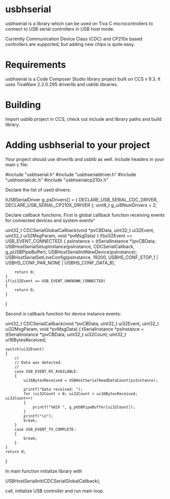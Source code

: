 # usbhserial

usbhserial is a library which can be used on Tiva C microcontrollers to connect to USB serial controllers in USB host mode.

Currently Communication Device Class (CDC) and CP210x based controllers are supported, but adding new chips is quite easy.

# Requirements

usbhserial is a Code Composer Studio library project built on CCS v 9.3. It uses TivaWare 2.2.0.295 driverlib and usblib libraries.

# Building

Import usblib project in CCS, check out include and library paths and build library.

# Adding usbhserial to your project

Your project should use driverlib and usblib as well. Include headers in your main c file:

#include "usbhserial.h"
#include "usbhserialdriver.h"
#include "usbhserialcdc.h"
#include "usbhserialcp210x.h"

Declare the list of used drivers:

tUSBSerialDriver g_psDrivers[] =
{
 DECLARE_USB_SERIAL_CDC_DRIVER,
 DECLARE_USB_SERIAL_CP210X_DRIVER
};
uint8_t g_ui8NumDrivers = 2;

Declare callback functions. First is global callback function receiving events for connected devices and system events^

uint32_t
CDCSerialGlobalCallback(void *pvCBData, uint32_t ui32Event,
                  uint32_t ui32MsgParam, void *pvMsgData)
{
    if(ui32Event == USB_EVENT_CONNECTED)
    {
        psInstance = (tSerialInstance *)pvCBData;
        USBHostSerialSetupInstance(psInstance, CDCSerialCallback, g_pUSBPipeBuffer);
        USBHostSerialInitNewDevice(psInstance);
        USBHostSerialSetLineConfig(psInstance, 19200, USBHS_CONF_STOP_1 | USBHS_CONF_PAR_NONE | USBHS_CONF_DATA_8);

        return 0;
    }
    if(ui32Event == USB_EVENT_UNKNOWN_CONNECTED)
    {
        return 0;
    }
}

Second is callback function for device instance events:

uint32_t
CDCSerialCallback(void *pvCBData, uint32_t ui32Event,
                  uint32_t ui32MsgParam, void *pvMsgData)
{
    tSerialInstance *psInstance = (tSerialInstance *)pvCBData;
    uint32_t ui32Count;
    uint32_t ui16BytesReceived;

    switch(ui32Event)
    {
        //
        // Data was detected.
        //
        case USB_EVENT_RX_AVAILABLE:
        {
            ui16BytesReceived = USBHostSerialReadDataCount(psInstance);

            printf("Data received: ");
            for (ui32Count = 0; ui32Count < ui16BytesReceived; ui32Count++)
            {
                printf("%02X ", g_pUSBPipeBuffer[ui32Count]);
            }
            printf("\n");
            break;
        }
        case USB_EVENT_TX_COMPLETE:
        {
            break;
        }
    }
    return 0;
}

In main function  initialize library with 

USBHostSerialInit(CDCSerialGlobalCallback);

call, initialize USB controller and run main loop.
